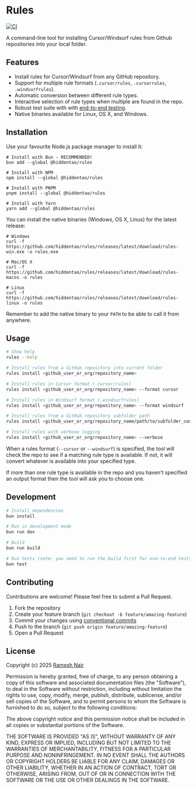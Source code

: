 # Rules

[![CI](https://github.com/hiddentao/rules/actions/workflows/ci.yml/badge.svg?branch=main)](https://github.com/hiddentao/rules/actions/workflows/ci.yml)

A command-line tool for installing Cursor/Windsurf rules from Github repositories into your local folder.

## Features

- Install rules for Cursor/Windsurf from any GitHub repository.
- Support for multiple rule formats (`.cursor/rules`, `.cursorrules`, `.windsurfrules`).
- Automatic conversion between different rule types.
- Interactive selection of rule types when multiple are found in the repo.
- Robust test suite with with [end-to-end testing](https://github.com/hiddentao/rules/blob/main/test/e2e.test.ts).
- Native binaries available for Linux, OS X, and Windows.

## Installation

Use your favourite Node.js package manager to install it:

```shell
# Install with Bun - RECOMMENDED!
bun add --global @hiddentao/rules

# Install with NPM
npm install --global @hiddentao/rules

# Install with PNPM
pnpm install --global @hiddentao/rules

# Install with Yarn
yarn add --global @hiddentao/rules
```

You can install the native binaries (Windows, OS X, Linus) for the latest release:

```shell
# Windows
curl -f https://github.com/hiddentao/rules/releases/latest/download/rules-win.exe -o rules.exe

# Mac/OS X
curl -f https://github.com/hiddentao/rules/releases/latest/download/rules-macos -o rules

# Linux
curl -f https://github.com/hiddentao/rules/releases/latest/download/rules-linux -o rules
```

Remember to add the native binary to your `PATH` to be able to call it from anywhere.

## Usage

```bash
# Show help
rules --help

# Install rules from a GitHub repository into current folder
rules install <github_user_or_org/repository_name>

# Install rules in Cursor format (.cursor/rules)
rules install <github_user_or_org/repository_name> --format cursor 

# Install rules in Windsurf format (.windsurfrules)
rules install <github_user_or_org/repository_name> --format windsurf 

# Install rules from a GitHub repository subfolder path
rules install <github_user_or_org/repository_name/path/to/subfolder_containing_rules>

# Install rules with verbose logging
rules install <github_user_or_org/repository_name> --verbose
```

When a rules format (`--cursor` or `--windsurf`) is specified, the tool will check the repo to see if a matching rule type is available. If not, it will convert whatever is available into your specified type.

If more than one rule type is available in the repo and you haven't specified an output format then the tool will ask you to choose one.

## Development

```bash
# Install dependencies
bun install

# Run in development mode
bun run dev

# Build
bun run build

# Run tests (note: you need to run the build first for end-to-end tests to work)
bun test
```

## Contributing

Contributions are welcome! Please feel free to submit a Pull Request.

1. Fork the repository
2. Create your feature branch (`git checkout -b feature/amazing-feature`)
3. Commit your changes using [conventional commits](https://www.conventionalcommits.org/en/v1.0.0/)
4. Push to the branch (`git push origin feature/amazing-feature`)
5. Open a Pull Request

## License

Copyright (c) 2025 [Ramesh Nair](https://github.com/hiddentao)

Permission is hereby granted, free of charge, to any person obtaining a copy
of this software and associated documentation files (the "Software"), to deal
in the Software without restriction, including without limitation the rights
to use, copy, modify, merge, publish, distribute, sublicense, and/or sell
copies of the Software, and to permit persons to whom the Software is
furnished to do so, subject to the following conditions:

The above copyright notice and this permission notice shall be included in all
copies or substantial portions of the Software.

THE SOFTWARE IS PROVIDED "AS IS", WITHOUT WARRANTY OF ANY KIND, EXPRESS OR
IMPLIED, INCLUDING BUT NOT LIMITED TO THE WARRANTIES OF MERCHANTABILITY,
FITNESS FOR A PARTICULAR PURPOSE AND NONINFRINGEMENT. IN NO EVENT SHALL THE
AUTHORS OR COPYRIGHT HOLDERS BE LIABLE FOR ANY CLAIM, DAMAGES OR OTHER
LIABILITY, WHETHER IN AN ACTION OF CONTRACT, TORT OR OTHERWISE, ARISING FROM,
OUT OF OR IN CONNECTION WITH THE SOFTWARE OR THE USE OR OTHER DEALINGS IN THE
SOFTWARE. 
